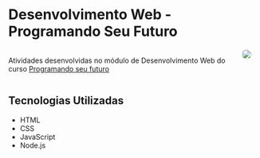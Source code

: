 <h1>Desenvolvimento Web - Programando Seu Futuro</h1>
<section>
    <div style="display: flex; justify-content: space-between;">
        <p>
            Atividades desenvolvidas no módulo de Desenvolvimento Web do curso
            <a href="https://www.vestibulandosdacidadania.org/programando-seu-futuro/">
                Programando seu futuro
            </a>
        </p>
        <img style="
                height: fit-content; 
                max-height: 12rem;
                margin: 0 1rem;
                border-radius: 1rem;" src='https://ik.imagekit.io/wall90gifs/webPSF/logo?updatedAt=1682880741817'>
    </div>
</section>
<section>
    <h2>Tecnologias Utilizadas</h2>
    <ul>
        <li>HTML</li>
        <li>CSS</li>
        <li>JavaScript</li>
        <li>Node.js</li>
    </ul>
</section>